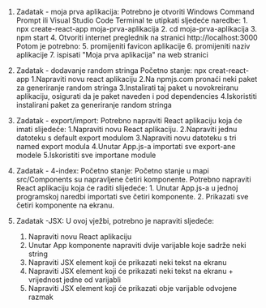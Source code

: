 1. Zadatak - moja prva aplikacija:
   Potrebno je otvoriti Windows Command Prompt ili Visual Studio Code Terminal te utipkati sljedeće naredbe: 1. npx create-react-app moja-prva-aplikacija 2. cd moja-prva-aplikacija 3. npm start 4. Otvoriti internet preglednik na stranici http://localhost:3000
   Potom je potrebno: 5. promijeniti favicon aplikacije 6. promijeniti naziv aplikacije 7. ispisati "Moja prva aplikacija" na web stranici

2. Zadatak - dodavanje random stringa
   Početno stanje: npx creat-react-app
   1.Napraviti novu react aplikaciju
   2.Na npmjs.com pronaći neki paket za generiranje random stringa
   3.Instalirati taj paket u novokreiranu aplikaciju, osigurati da je paket naveden i pod dependencies
   4.Iskoristiti instalirani paket za generiranje random stringa

3. Zadatak - export/import:
   Potrebno napraviti React aplikaciju koja će imati slijedeće:
   1.Napraviti novu React aplikaciju.
   2.Napraviti jednu datoteku s default export modulom
   3.Napraviti novu datoteku s tri named export modula
   4.Unutar App.js-a importati sve export-ane modele
   5.Iskoristiti sve importane module

4. Zadatak - 4-index:
   Početno stanje: Početno stanje u mapi src/Components su napravljene četiri komponente.
   Potrebno napraviti React aplikaciju koja će raditi slijedeće: 1. Unutar App.js-a u jednoj programskoj naredbi importati sve četiri komponente. 2. Prikazati sve četiri komponente na ekranu.

5. Zadatak -JSX: U ovoj vježbi, potrebno je napraviti sljedeće:
   1. Napraviti novu React aplikaciju
   2. Unutar App komponente napraviti dvije varijable koje sadrže neki string
   3. Napraviti JSX element koji će prikazati neki tekst na ekranu
   4. Napraviti JSX element koji će prikazati neki tekst na ekranu + vrijednost jedne od varijabli
   5. Napraviti JSX element koji će prikazati obje varijable odvojene razmak
